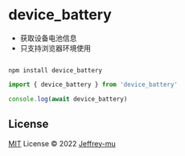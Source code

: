 
# device_battery

- 获取设备电池信息
- 只支持浏览器环境使用

```shell

npm install device_battery

```
```js
import { device_battery } from 'device_battery'

console.log(await device_battery)
```

## License

[MIT](./LICENSE) License © 2022 [Jeffrey-mu](https://github.com/Jeffrey-mu)
